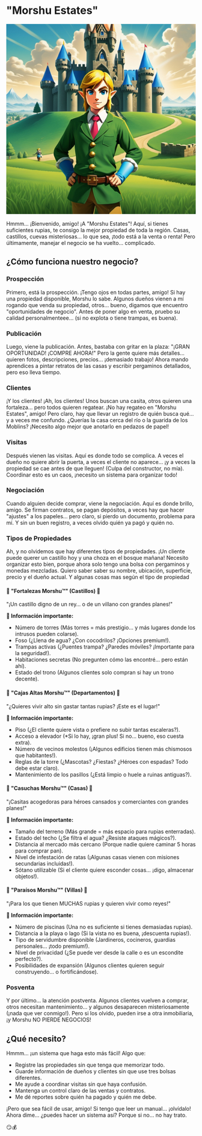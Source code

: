 # "Morshu Estates"

![Morshu Estates](Morshu_Estates.jpg)

Hmmm… ¡Bienvenido, amigo! ¡A "Morshu Estates"! Aquí, si tienes suficientes rupias, te consigo la mejor propiedad de toda la región. Casas, castillos, cuevas misteriosas… lo que sea, ¡todo está a la venta o renta! Pero últimamente, manejar el negocio se ha vuelto… complicado.

## ¿Cómo funciona nuestro negocio?
### Prospección
Primero, está la prospección. ¡Tengo ojos en todas partes, amigo! Si hay una propiedad disponible, Morshu lo sabe. Algunos dueños vienen a mí rogando que venda su propiedad, otros… bueno, digamos que encuentro "oportunidades de negocio". Antes de poner algo en venta, pruebo su calidad personalmenteee… (si no explota o tiene trampas, es buena).

### Publicación
Luego, viene la publicación. Antes, bastaba con gritar en la plaza: "¡GRAN OPORTUNIDAD! ¡COMPRE AHORA!" Pero la gente quiere más detalles… quieren fotos, descripciones, precios… ¡demasiado trabajo! Ahora mando aprendices a pintar retratos de las casas y escribir pergaminos detallados, pero eso lleva tiempo.

### Clientes
¡Y los clientes! ¡Ah, los clientes! Unos buscan una casita, otros quieren una fortaleza… pero todos quieren regatear. ¡No hay regateo en "Morshu Estates", amigo! Pero claro, hay que llevar un registro de quién busca qué… y a veces me confundo. ¿Querías la casa cerca del río o la guarida de los Moblins? ¡Necesito algo mejor que anotarlo en pedazos de papel!

### Visitas
Después vienen las visitas. Aquí es donde todo se complica. A veces el dueño no quiere abrir la puerta, a veces el cliente no aparece… ¡y a veces la propiedad se cae antes de que lleguen! (Culpa del constructor, no mía). Coordinar esto es un caos, ¡necesito un sistema para organizar todo!

### Negociación
Cuando alguien decide comprar, viene la negociación. Aquí es donde brillo, amigo. Se firman contratos, se pagan depósitos, a veces hay que hacer "ajustes" a los papeles… pero claro, si pierdo un documento, problema para mí. Y sin un buen registro, a veces olvido quién ya pagó y quién no.

### Tipos de Propiedades
Ah, y no olvidemos que hay diferentes tipos de propiedades. ¡Un cliente puede querer un castillo hoy y una choza en el bosque mañana! Necesito organizar esto bien, porque ahora solo tengo una bolsa con pergaminos y monedas mezcladas. Quiero saber saber su nombre, ubicación, superficie, precio y el dueño actual. Y algunas cosas mas según el tipo de propiedad

#### 🏰 "Fortalezas Morshu™" (Castillos) 🏰
"¡Un castillo digno de un rey… o de un villano con grandes planes!"

**📜 Información importante:**

- Número de torres (Más torres = más prestigio… y más lugares donde los intrusos pueden colarse).
- Foso (¿Llena de agua? ¿Con cocodrilos? ¡Opciones premium!).
- Trampas activas (¿Puentes trampa? ¿Paredes móviles? ¡Importante para la seguridad!).
- Habitaciones secretas (No pregunten cómo las encontré… pero están ahí).
- Estado del trono (Algunos clientes solo compran si hay un trono decente).

#### 🏢 "Cajas Altas Morshu™" (Departamentos) 🏢

"¿Quieres vivir alto sin gastar tantas rupias? ¡Este es el lugar!"

**📜 Información importante:**

- Piso (¿El cliente quiere vista o prefiere no subir tantas escaleras?).
- Acceso a elevador (*Si lo hay, ¡gran plus! Si no… bueno, eso cuesta extra).
- Número de vecinos molestos (¡Algunos edificios tienen más chismosos que habitantes!).
- Reglas de la torre (¿Mascotas? ¿Fiestas? ¿Héroes con espadas? Todo debe estar claro).
- Mantenimiento de los pasillos (¿Está limpio o huele a ruinas antiguas?).

#### 🏡 "Casuchas Morshu™" (Casas) 🏡
"¡Casitas acogedoras para héroes cansados y comerciantes con grandes planes!"

**📜 Información importante:**

- Tamaño del terreno (Más grande = más espacio para rupias enterradas).
- Estado del techo (¿Se filtra el agua? ¿Resiste ataques mágicos?).
- Distancia al mercado más cercano (Porque nadie quiere caminar 5 horas para comprar pan).
- Nivel de infestación de ratas (¡Algunas casas vienen con misiones secundarias incluidas!).
- Sótano utilizable (Si el cliente quiere esconder cosas… ¡digo, almacenar objetos!).

#### 🌴 "Paraísos Morshu™" (Villas) 🌴
"¡Para los que tienen MUCHAS rupias y quieren vivir como reyes!"

**📜 Información importante:**

- Número de piscinas (Una no es suficiente si tienes demasiadas rupias).
- Distancia a la playa o lago (Si la vista no es buena, ¡descuenta rupias!).
- Tipo de servidumbre disponible (Jardineros, cocineros, guardias personales… ¡todo premium!).
- Nivel de privacidad (¿Se puede ver desde la calle o es un escondite perfecto?).
- Posibilidades de expansión (Algunos clientes quieren seguir construyendo... o fortificándose).


### Posventa
Y por último… la atención postventa. Algunos clientes vuelven a comprar, otros necesitan mantenimiento… y algunos desaparecen misteriosamente (¡nada que ver conmigo!). Pero si los olvido, pueden irse a otra inmobiliaria, ¡y Morshu NO PIERDE NEGOCIOS!

## ¿Qué necesito?
Hmmm… ¡un sistema que haga esto más fácil! Algo que:
- Registre las propiedades sin que tenga que memorizar todo.
- Guarde información de dueños y clientes sin que use tres bolsas diferentes.
- Me ayude a coordinar visitas sin que haya confusión.
- Mantenga un control claro de las ventas y contratos.
- Me dé reportes sobre quién ha pagado y quién me debe.

¡Pero que sea fácil de usar, amigo! Si tengo que leer un manual… ¡olvídalo! Ahora dime… ¿puedes hacer un sistema así? Porque si no… no hay trato.

😏💰